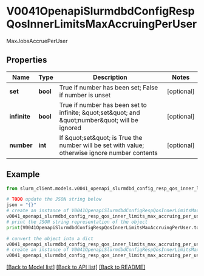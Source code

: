 # V0041OpenapiSlurmdbdConfigRespQosInnerLimitsMaxAccruingPerUser

MaxJobsAccruePerUser

## Properties

Name | Type | Description | Notes
------------ | ------------- | ------------- | -------------
**set** | **bool** | True if number has been set; False if number is unset | [optional] 
**infinite** | **bool** | True if number has been set to infinite; \&quot;set\&quot; and \&quot;number\&quot; will be ignored | [optional] 
**number** | **int** | If \&quot;set\&quot; is True the number will be set with value; otherwise ignore number contents | [optional] 

## Example

```python
from slurm_client.models.v0041_openapi_slurmdbd_config_resp_qos_inner_limits_max_accruing_per_user import V0041OpenapiSlurmdbdConfigRespQosInnerLimitsMaxAccruingPerUser

# TODO update the JSON string below
json = "{}"
# create an instance of V0041OpenapiSlurmdbdConfigRespQosInnerLimitsMaxAccruingPerUser from a JSON string
v0041_openapi_slurmdbd_config_resp_qos_inner_limits_max_accruing_per_user_instance = V0041OpenapiSlurmdbdConfigRespQosInnerLimitsMaxAccruingPerUser.from_json(json)
# print the JSON string representation of the object
print(V0041OpenapiSlurmdbdConfigRespQosInnerLimitsMaxAccruingPerUser.to_json())

# convert the object into a dict
v0041_openapi_slurmdbd_config_resp_qos_inner_limits_max_accruing_per_user_dict = v0041_openapi_slurmdbd_config_resp_qos_inner_limits_max_accruing_per_user_instance.to_dict()
# create an instance of V0041OpenapiSlurmdbdConfigRespQosInnerLimitsMaxAccruingPerUser from a dict
v0041_openapi_slurmdbd_config_resp_qos_inner_limits_max_accruing_per_user_from_dict = V0041OpenapiSlurmdbdConfigRespQosInnerLimitsMaxAccruingPerUser.from_dict(v0041_openapi_slurmdbd_config_resp_qos_inner_limits_max_accruing_per_user_dict)
```
[[Back to Model list]](../README.md#documentation-for-models) [[Back to API list]](../README.md#documentation-for-api-endpoints) [[Back to README]](../README.md)



